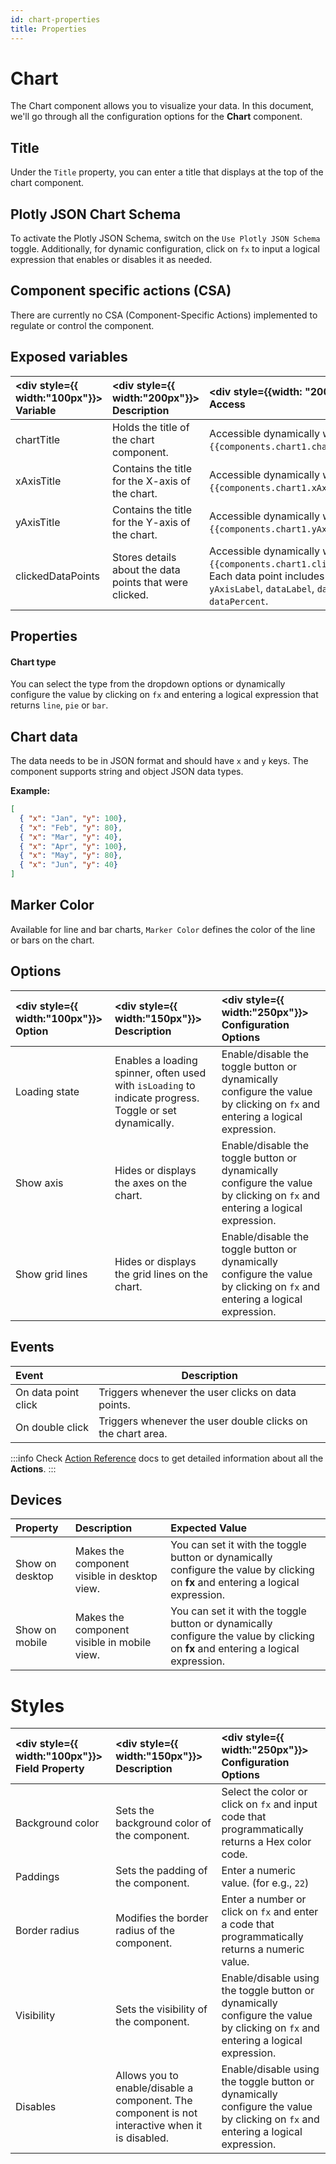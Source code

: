 ```yaml
---
id: chart-properties
title: Properties
---
```

# Chart

The Chart component allows you to visualize your data. In this document, we'll go through all the configuration options for the **Chart** component.  

## Title

Under the `Title` property, you can enter a title that displays at the top of the chart component.

## Plotly JSON Chart Schema

To activate the Plotly JSON Schema, switch on the `Use Plotly JSON Schema` toggle. Additionally, for dynamic configuration, click on `fx` to input a logical expression that enables or disables it as needed.

## Component specific actions (CSA)

There are currently no CSA (Component-Specific Actions) implemented to regulate or control the component.


## Exposed variables

| <div style={{ width:"100px"}}> Variable </div> | <div style={{ width:"200px"}}> Description </div> | <div style={{width: "200px"}}> How To Access </div>|
|:---------- | :---------- | :------------ |
| chartTitle       | Holds the title of the chart component. | Accessible dynamically with JS (for e.g., `{{components.chart1.chartTitle}}`). |
| xAxisTitle         | Contains the title for the X-axis of the chart.        | Accessible dynamically with JS (for e.g., `{{components.chart1.xAxisTitle}}`). |
| yAxisTitle         | Contains the title for the Y-axis of the chart.        | Accessible dynamically with JS (for e.g., `{{components.chart1.yAxisTitle}}`). |
| clickedDataPoints  | Stores details about the data points that were clicked.| Accessible dynamically with JS (for e.g., `{{components.chart1.clickedDataPoints}}`). Each data point includes `xAxisLabel`, `yAxisLabel`, `dataLabel`, `dataValue`, and `dataPercent`. |

## Properties

#### Chart type
You can select the type from the dropdown options or dynamically configure the value by clicking on `fx` and entering a logical expression that returns `line`, `pie` or `bar`.

## Chart data
The data needs to be in JSON format and should have `x` and `y` keys. The component supports string and object JSON data types. 

**Example:**
```json
[
  { "x": "Jan", "y": 100},
  { "x": "Feb", "y": 80},
  { "x": "Mar", "y": 40},
  { "x": "Apr", "y": 100},
  { "x": "May", "y": 80},
  { "x": "Jun", "y": 40}
]
```

## Marker Color
Available for line and bar charts, `Marker Color` defines the color of the line or bars on the chart.

## Options
| <div style={{ width:"100px"}}> Option </div> | <div style={{ width:"150px"}}> Description </div> | <div style={{ width:"250px"}}> Configuration Options </div>|
|:------------------|:------------|:------------------------------|
| Loading state      | Enables a loading spinner, often used with `isLoading` to indicate progress. Toggle or set dynamically.   | Enable/disable the toggle button or dynamically configure the value by clicking on `fx` and entering a logical expression. |
| Show axis      | Hides or displays the axes on the chart. | Enable/disable the toggle button or dynamically configure the value by clicking on `fx` and entering a logical expression. |
| Show grid lines      | Hides or displays the grid lines on the chart. | Enable/disable the toggle button or dynamically configure the value by clicking on `fx` and entering a logical expression. |

## Events

| Event               | Description                                                     |
|:--------------------|----------------------------------------------------------------|
| On data point click | Triggers whenever the user clicks on data points.               |
| On double click     | Triggers whenever the user double clicks on the chart area.    |

:::info
Check [Action Reference](/docs/category/actions-reference) docs to get detailed information about all the **Actions**.
:::

## Devices

| Property           | Description                                                                 | Expected Value                                                                 |
|:-------------------|:----------------------------------------------------------------------------|:-------------------------------------------------------------------------------|
| Show on desktop    | Makes the component visible in desktop view.                                | You can set it with the toggle button or dynamically configure the value by clicking on **fx** and entering a logical expression.     |
| Show on mobile     | Makes the component visible in mobile view.                                 | You can set it with the toggle button or dynamically configure the value by clicking on **fx** and entering a logical expression.     |

# Styles

| <div style={{ width:"100px"}}> Field Property </div> | <div style={{ width:"150px"}}> Description </div> | <div style={{ width:"250px"}}> Configuration Options </div>|
|:----------------|:------------|:--------------|
| Background color       | Sets the background color of the component.                                                   | Select the color or click on `fx` and input code that programmatically returns a Hex color code.          |
| Paddings       | Sets the padding of the component.                                                   | Enter a numeric value. (for e.g., `22`)    |
| Border radius   | Modifies the border radius of the component.                                                  | Enter a number or click on `fx` and enter a code that programmatically returns a numeric value.           |
| Visibility   | Sets the visibility of the component.                                                  | Enable/disable using the toggle button or dynamically configure the value by clicking on `fx` and entering a logical expression.|
| Disables   | Allows you to enable/disable a component. The component is not interactive when it is disabled.                                                  | Enable/disable using the toggle button or dynamically configure the value by clicking on `fx` and entering a logical expression.|
